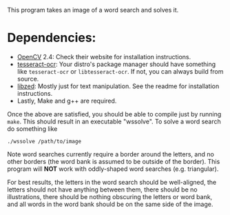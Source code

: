 This program takes an image of a word search and solves it.

# Dependencies:
* [OpenCV](https://opencv.org) 2.4: Check their website for installation instructions.
* [tesseract-ocr](https://github.com/tesseract-ocr/tesseract): Your distro's package manager should have something like `tesseract-ocr` or `libtesseract-ocr`. If not, you can always build from source.
* [libzed](https://github.com/ZacharyWesterman/libzed): Mostly just for text manipulation. See the readme for installation instructions.
* Lastly, Make and g++ are required.

Once the above are satisfied, you should be able to compile just by running `make`.
This should result in an executable "wssolve". To solve a word search do something like
```
./wssolve /path/to/image
```

Note word searches currently require a border around the letters, and no other borders (the word bank is assumed to be outside of the border). This program will **NOT** work with oddly-shaped word searches (e.g. triangular).

For best results, the letters in the word search should be well-aligned, the letters should not have anything between them, there should be no illustrations, there should be nothing obscuring the letters or word bank, and all words in the word bank should be on the same side of the image.
